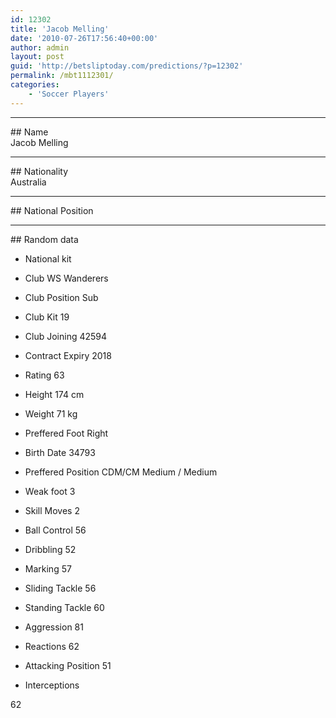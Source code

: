 ```yaml
---
id: 12302
title: 'Jacob Melling'
date: '2010-07-26T17:56:40+00:00'
author: admin
layout: post
guid: 'http://betsliptoday.com/predictions/?p=12302'
permalink: /mbt1112301/
categories:
    - 'Soccer Players'
---
```


- - - - - -

\## Name  
 Jacob Melling

- - - - - -

\## Nationality  
 Australia

- - - - - -

\## National Position

- - - - - -

\## Random data

- National kit
- Club
 WS Wanderers

- Club Position
 Sub

- Club Kit
 19

- Club Joining
 42594

- Contract Expiry
 2018

- Rating
 63

- Height
 174 cm

- Weight
 71 kg

- Preffered Foot
 Right

- Birth Date
 34793

- Preffered Position
 CDM/CM Medium / Medium

- Weak foot
 3

- Skill Moves
 2

- Ball Control
 56

- Dribbling
 52

- Marking
 57

- Sliding Tackle
 56

- Standing Tackle
 60

- Aggression
 81

- Reactions
 62

- Attacking Position
 51

- Interceptions

 62